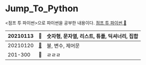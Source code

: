 # Jump_To_Python
<점프 투 파이썬>으로 파이썬을 공부한 내용이다.
[점프 투 파이썬 📔](https://wikidocs.net/book/1)

|20210113|🔗|숫자형, 문자열, 리스트, 튜플, 딕셔너리, 집합|
|---|---|---|
|20210120|[🔗](https://github.com/IsaacTips/Jump_To_Python/blob/main/20210120JTPy.ipynb)|불, 변수, 제어문|
|201-300|🔗|ㄹㄹㄹ|
